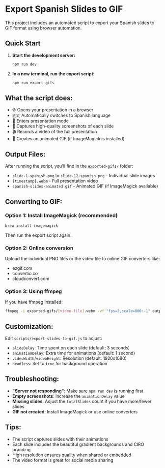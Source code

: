 # Export Spanish Slides to GIF

This project includes an automated script to export your Spanish slides to GIF format using browser automation.

## Quick Start

1. **Start the development server:**
   ```bash
   npm run dev
   ```

2. **In a new terminal, run the export script:**
   ```bash
   npm run export-gifs
   ```

## What the script does:

- 🌐 Opens your presentation in a browser
- 🇪🇸 Automatically switches to Spanish language
- 🎯 Enters presentation mode
- 📸 Captures high-quality screenshots of each slide
- 🎬 Records a video of the full presentation
- 🎨 Creates an animated GIF (if ImageMagick is installed)

## Output Files:

After running the script, you'll find in the `exported-gifs/` folder:

- `slide-1-spanish.png` to `slide-12-spanish.png` - Individual slide images
- `[timestamp].webm` - Full presentation video
- `spanish-slides-animated.gif` - Animated GIF (if ImageMagick available)

## Converting to GIF:

### Option 1: Install ImageMagick (recommended)
```bash
brew install imagemagick
```
Then run the export script again.

### Option 2: Online conversion
Upload the individual PNG files or the video file to online GIF converters like:
- ezgif.com
- convertio.co
- cloudconvert.com

### Option 3: Using ffmpeg
If you have ffmpeg installed:
```bash
ffmpeg -i exported-gifs/[video-file].webm -vf "fps=2,scale=800:-1" output.gif
```

## Customization:

Edit `scripts/export-slides-to-gif.js` to adjust:
- `slideDelay`: Time spent on each slide (default: 3 seconds)
- `animationDelay`: Extra time for animations (default: 1 second)
- `videoWidth`/`videoHeight`: Resolution (default: 1920x1080)
- `headless`: Set to `true` for background operation

## Troubleshooting:

- **"Server not responding"**: Make sure `npm run dev` is running first
- **Empty screenshots**: Increase the `animationDelay` value
- **Missing slides**: Adjust the `totalSlides` count if you have more/fewer slides
- **GIF not created**: Install ImageMagick or use online converters

## Tips:

- The script captures slides with their animations
- Each slide includes the beautiful gradient backgrounds and CIRO branding
- High resolution ensures quality when shared or embedded
- The video format is great for social media sharing 